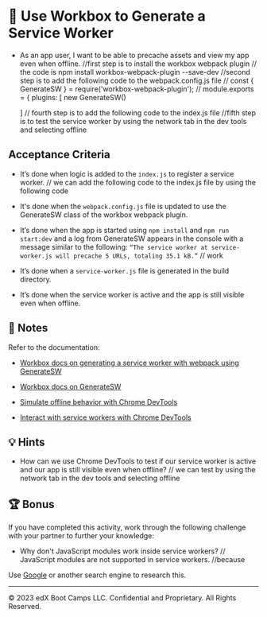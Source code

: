 # 📖 Use Workbox to Generate a Service Worker

* As an app user, I want to be able to precache assets and view my app even when offline.
//first step is to install the workbox webpack plugin
// the code is npm install workbox-webpack-plugin --save-dev
//second step is to add the following code to the webpack.config.js file 
// const { GenerateSW } = require('workbox-webpack-plugin');
// module.exports = {
    plugins: [
        new GenerateSW()

    ]
// fourth step is to add the following code to the index.js file
//fifth step is to test the service worker by using the network tab in the dev tools and selecting offline

## Acceptance Criteria

* It’s done when logic is added to the `index.js` to register a service worker.
// we can add the following code to the index.js file by using the following code

* It's done when the `webpack.config.js` file is updated to use the GenerateSW class of the workbox webpack plugin.

* It’s done when the app is started using `npm install` and `npm run start:dev` and a log from GenerateSW appears in the console with a message similar to the following: `“The service worker at service-worker.js will precache 5 URLs, totaling 35.1 kB.”`
// work

* It’s done when a `service-worker.js` file is generated in the build directory.

* It’s done when the service worker is active and the app is still visible even when offline.

## 📝 Notes

Refer to the documentation:

* [Workbox docs on generating a service worker with webpack using GenerateSW](https://developers.google.com/web/tools/workbox/guides/generate-service-worker/webpack)

* [Workbox docs on GenerateSW](https://developers.google.com/web/tools/workbox/reference-docs/latest/module-workbox-webpack-plugin.GenerateSW)

* [Simulate offline behavior with Chrome DevTools](https://developers.google.com/web/ilt/pwa/tools-for-pwa-developers#simulate_offline_behavior)

* [Interact with service workers with Chrome DevTools](https://developers.google.com/web/ilt/pwa/tools-for-pwa-developers#interact_with_service_workers_in_the_browser)

## 💡 Hints

* How can we use Chrome DevTools to test if our service worker is active and our app is still visible even when offline?
// we can test by using the network tab in the dev tools and selecting offline

## 🏆 Bonus

If you have completed this activity, work through the following challenge with your partner to further your knowledge:

* Why don't JavaScript modules work inside service workers?
// JavaScript modules are not supported in service workers.
//because 

Use [Google](https://www.google.com) or another search engine to research this.

---
© 2023 edX Boot Camps LLC. Confidential and Proprietary. All Rights Reserved.
